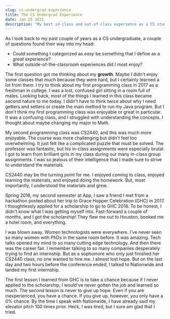 ```yaml
---
slug: cs-undergrad-experience
title: The CS Undergrad Experience
date: Jan 25 2021
description: "My best in-class and out-of-class experience as a CS student"
---
```


As I look back to my past couple of years as a CS undergraduate, a couple of questions found their way into my head:

* Could something I categorized as *easy* be something that I define as a *great* experience? 
* What outside-of-the-classroom experiences did I most enjoy?


The first question got me thinking about my **growth**. Maybe I didn't enjoy some classes that much because they were hard, but I certainly learned a lot from them. I try to think about my first programming class in 2017 as a freshman in college. I was a lost, confused girl sitting in a room full of males. Looking back, most of the things I learned in this class became second nature to me today. I didn't have to think twice about why I need getters and setters or create the main method to run my Java program. But I don't think my first programming class was enjoyable or great in particular. It was a confusing class, and I struggled with understanding the concepts. I thought about maybe changing my major to Math.



My second programming class was CS2440, and this was much more enjoyable. The course was more challenging but didn't feel too overwhelming. It just felt like a complicated puzzle that must be solved. The professor was fantastic, but his in-class assignments were especially brutal. I got to learn from brilliant girls in my class during our many in-class group assignments. I was so jealous of their intelligence that I made sure to strive to understand the materials.  



CS2440 may be the turning point for me. I enjoyed coming to class, enjoyed learning the materials, and enjoyed doing the homework. But, most importantly, I understood the materials and grew. 



Spring 2018, my second semester at App, I saw a friend I met from a hackathon posted about her trip to Grace Hopper Celebration (GHC) in 2017. I thoughtlessly applied for a scholarship to go to GHC 2018. To be honest, I didn't know what I was getting myself into. Fast-forward a couple of months, and I got the scholarship! They flew me out to Houston, booked me a hotel room, and everything. 



I was blown away. Women technologists were everywhere. I've never seen so many women with PhDs in the same room before. It was amazing. Tech talks opened my mind to so many cutting edge technology. And then there was the career fair. I remember talking to so many companies desperately trying to find an internship. But as a sophomore who only just finished her CS2440 class, no one wanted to hire me. I almost lost hope. But on the last day and two hours before the conference ended, I talked to Nationwide and landed my first internship. 



The first lesson I learned from GHC is to take a chance because if I never applied to the scholarship, I would've never gotten the job and learned so much. The second lesson is never to give up hope. Even if you are inexperienced, you have a chance. If you give up, however, you only have a 0% chance. By the time I speak with Nationwide, I have already said my elevator pitch 100 times prior. Heck, I was tired, but I sure am glad that I tried. 


